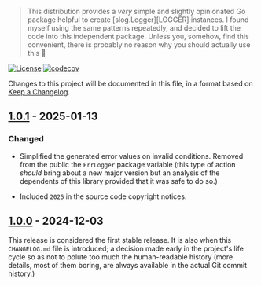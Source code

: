 > This distribution provides a *very* simple and slightly opinionated Go
> package helpful to create [slog.Logger][LOGGER] instances. I found myself
> using the same patterns repeatedly, and decided to lift the code into
> this independent package. Unless you, somehow, find this convenient,
> there is probably no reason why you should actually use this 🤷

[![License](https://img.shields.io/badge/License-MIT-blue.svg)](https://opensource.org/license/mit)
[![codecov](https://codecov.io/github/carloscarnero/go-logger/graph/badge.svg?token=Bg1xghG6HS)](https://codecov.io/github/carloscarnero/go-logger)

Changes to this project will be documented in this file, in a format based
on [Keep a Changelog](https://keepachangelog.com/en/1.1.0/).

## [1.0.1] - 2025-01-13

### Changed

* Simplified the generated error values on invalid conditions. Removed from
  the public the `ErrLogger` package variable (this type of action *should*
  bring about a new major version but an analysis of the dependents of this
  library provided that it was safe to do so.)

* Included `2025` in the source code copyright notices.

## [1.0.0] - 2024-12-03

This release is considered the first stable release. It is also when this
`CHANGELOG.md` file is introduced; a decision made early in the project's
life cycle so as not to polute too much the human-readable history (more
details, most of them boring, are always available in the actual Git
commit history.)

[1.0.1]: https://github.com/carloscarnero/go-logger/releases/tag/v1.0.1
[1.0.0]: https://github.com/carloscarnero/go-logger/releases/tag/v1.0.0

